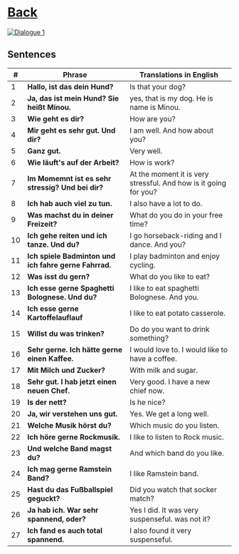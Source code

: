 # [Back](../a1/README.md)

<a href="https://www.youtube.com/watch?v=KHOrpBYS-c4&list=PL5QyCnFPRx0GxaFjdAVkx7K9TfEklY4sg&index=9" target="_blank">
    <img src="http://i3.ytimg.com/vi/KHOrpBYS-c4/maxresdefault.jpg" 
    alt="Dialogue 1"/></a>

## Sentences

<table>
 <thead>
  <tr>
   <th>#</th>
   <th>Phrase</th>
   <th>Translations in English</th>
  </tr>
 </thead>
 <tbody>
  <tr>
   <td>1</td>
   <td><strong>Hallo, ist das dein Hund?</strong></td>
   <td>Is that your dog?</td>
  </tr>
  <tr>
   <td>2</td>
   <td><strong>Ja, das ist mein Hund? Sie heißt Minou.</strong></td>
   <td>yes, that is my dog. He is name is Minou.</td>
  </tr>
  <tr>
   <td>3</td>
   <td><strong>Wie geht es dir?</strong></td>
   <td>How are you?</td>
  </tr>
  <tr>
   <td>4</td>
   <td><strong>Mir geht es sehr gut. Und dir?</strong></td>
   <td>I am well. And how about you?</td>
  </tr>
  <tr>
   <td>5</td>
   <td><strong>Ganz gut.</strong></td>
   <td>Very well.</td>
  </tr>
  <tr>
   <td>6</td>
   <td><strong>Wie läuft's auf der Arbeit?</strong></td>
   <td>How is work?</td>
  </tr>
  <tr>
   <td>7</td>
   <td><strong>Im Momemnt ist es sehr stressig? Und bei dir?</strong></td>
   <td>At the moment it is very stressful. And how is it going for you?</td>
  </tr>
  <tr>
   <td>8</td>
   <td><strong>Ich hab auch viel zu tun.</strong></td>
   <td>I also have a lot to do.</td>
  </tr>
  <tr>
   <td>9</td>
   <td><strong>Was machst du in deiner Freizeit?</strong></td>
   <td>What do you do in your free time?</td>
  </tr>
  <tr>
   <td>10</td>
   <td><strong>Ich gehe reiten und ich tanze. Und du?</strong></td>
   <td>I go horseback-riding and I dance. And you?</td>
  </tr>
  <tr>
   <td>11</td>
   <td><strong>Ich spiele Badminton und ich fahre gerne Fahrrad.</strong></td>
   <td>I play badminton and enjoy cycling.</td>
  </tr>
  <tr>
   <td>12</td>
   <td><strong>Was isst du gern?</strong></td>
   <td>What do you like to eat?</td>
  </tr>
  <tr>
   <td>13</td>
   <td><strong>Ich esse gerne Spaghetti Bolognese. Und du?</strong></td>
   <td>I like to eat spaghetti Bolognese. And you.</td>
  </tr>
  <tr>
   <td>14</td>
   <td><strong>Ich esse gerne Kartoffelauflauf</strong></td>
   <td>I like to eat potato casserole.</td>
  </tr>
  <tr>
   <td>15</td>
   <td><strong>Willst du was trinken?</strong></td>
   <td>Do do you want to drink something?</td>
  </tr>
  <tr>
   <td>16</td>
   <td><strong>Sehr gerne. Ich hätte gerne einen Kaffee.</strong></td>
   <td>I would love to. I would like to have a coffee.</td>
  </tr>
  <tr>
   <td>17</td>
   <td><strong>Mit Milch und Zucker?</strong></td>
   <td>With milk and sugar.</td>
  </tr>
  <tr>
   <td>18</td>
   <td><strong>Sehr gut. I hab jetzt einen neuen Chef.</strong></td>
   <td>Very good. I have a new chief now.</td>
  </tr>
  <tr>
   <td>19</td>
   <td><strong>Is der nett?</strong></td>
   <td>Is he nice?</td>
  </tr>
  <tr>
   <td>20</td>
   <td><strong>Ja, wir verstehen uns gut.</strong></td>
   <td>Yes. We get a long well.</td>
  </tr>
  <tr>
   <td>21</td>
   <td><strong>Welche Musik hörst du?</strong></td>
   <td>Which music do you listen.</td>
  </tr>
  <tr>
   <td>22</td>
   <td><strong>Ich höre gerne Rockmusik.</strong></td>
   <td>I like to listen to Rock music.</td>
  </tr>
  <tr>
   <td>23</td>
   <td><strong>Und welche Band magst du?</strong></td>
   <td>And which band do you like.</td>
  </tr>
  <tr>
   <td>24</td>
   <td><strong>Ich mag gerne Ramstein Band?</strong></td>
   <td>I like Ramstein band.</td>
  </tr>
  <tr>
   <td>25</td>
   <td><strong>Hast du das Fußballspiel geguckt?</strong></td>
   <td>Did you watch that socker match?</td>
  </tr>
  <tr>
   <td>26</td>
   <td><strong>Ja hab ich. War sehr spannend, oder?</strong></td>
   <td>Yes I did. It was very suspenseful. was not it?</td>
  </tr>
  <tr>
   <td>27</td>
   <td><strong>Ich fand es auch total spannend.</strong></td>
   <td>I also found it very suspenseful.</td>
  </tr>  
 </tbody>
</table>
